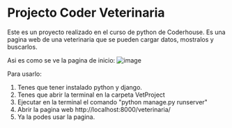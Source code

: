 # Projecto Coder Veterinaria

Este es un proyecto realizado en el curso de python de Coderhouse.
Es una pagina web de una veterinaria que se pueden cargar datos, mostralos y buscarlos.

Asi es como se ve la pagina de inicio:
![image](https://user-images.githubusercontent.com/99926988/160720382-b310be34-7966-4d2d-8083-e0638efbbc3f.png)



Para usarlo:
1. Tenes que tener instalado python y django.
2. Tenes que abrir la terminal en la carpeta VetProject
3. Ejecutar en la terminal el comando "python manage.py runserver"
4. Abrir la pagina web http://localhost:8000/veterinaria/
5. Ya la podes usar la pagina.
